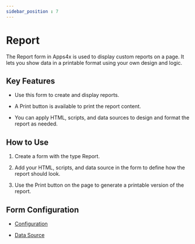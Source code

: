 ```yaml
---
sidebar_position : 7
---
```


# Report

The Report form in Apps4x is used to display custom reports on a page. It lets you show data in a printable format using your own design and logic.

## Key Features

  - Use this form to create and display reports.

  - A Print button is available to print the report content.

  - You can apply HTML, scripts, and data sources to design and format the report as needed.

## How to Use

  1. Create a form with the type Report.

  2. Add your HTML, scripts, and data source in the form to define how the report should look.

  3. Use the Print button on the page to generate a printable version of the report.

## Form Configuration

  - [Configuration](../../docs/Forms/Configuration/Configuration.md)

  - [Data Source](../../docs/Forms/DataSource/DataSource.md)